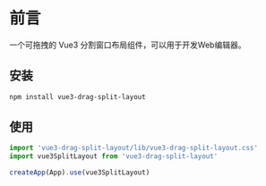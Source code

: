 # 前言
一个可拖拽的 Vue3 分割窗口布局组件，可以用于开发Web编辑器。

## 安装
```sh
npm install vue3-drag-split-layout
```

## 使用
```js
import 'vue3-drag-split-layout/lib/vue3-drag-split-layout.css'
import vue3SplitLayout from 'vue3-drag-split-layout'

createApp(App).use(vue3SplitLayout)  
```

 